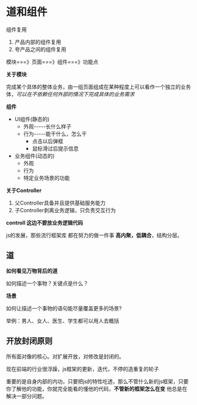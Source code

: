 # 道和组件

组件复用

1. 产品内部的组件复用
2. 夸产品之间的组件复用



模块===》页面===》组件===》功能点



**关于模块**

​	完成某个具体的整体业务，由一组页面组成在某种程度上可以看作一个独立的业务体，*可以在不依赖任何外部的情况下完成具体的业务需求*



**组件**

- UI组件(静态的)
  - 外观-----长什么样子
  - 行为-----能干什么，怎么干
    - 点击以后弹框
    - 鼠标滑过后提示信息
- 业务组件(动态的)
  - 外观
  - 行为
  - 特定业务场景的功能




**关于Controller**

1. 父Controller具备并且提供基础服务能力
2. 子Controller剥离业务逻辑，只负责交互行为




**controll 这边不要放业务逻辑代码**



js的发展，那些流行框架库  都在努力的做一件事 **高内聚，低耦合**，结构分层。





## 道

**如何看见万物背后的道**

如何描述一个事物？关键点是什么？

**场景**

如何让描述一个事物的语句能尽量覆盖更多的场景?

举例：男人、女人、医生、学生都可以用人去概括





## 开放封闭原则

所有面对像的核心。对扩展开放，对修改是封闭的。



现在前端的行业很浮躁，js框架的更新，迭代，不停的造重复的轮子



重要的是自身内部的内功，只要把js的特性吃透，那么不管什么新的js框架，只要你了解他的功能，你就完全能看的懂他的代码，**不管新的框架怎么在变** 他总是在解决一部分问题。



